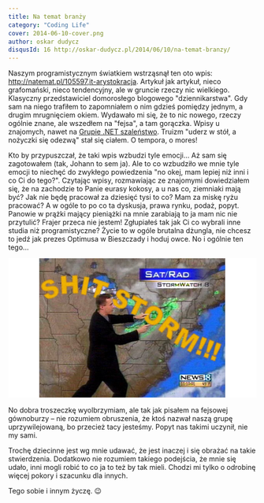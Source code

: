```yaml
---
title: Na temat branży
category: "Coding Life"
cover: 2014-06-10-cover.png
author: oskar dudycz
disqusId: 16 http://oskar-dudycz.pl/2014/06/10/na-temat-branzy/
---
```


Naszym programistycznym światkiem wstrząsnął ten oto wpis: http://natemat.pl/105597,it-arystokracja. Artykuł jak artykuł, nieco grafomański, nieco tendencyjny, ale w gruncie rzeczy nic wielkiego. Klasyczny przedstawiciel domorosłego blogowego "dziennikarstwa". Gdy sam na niego trafiłem to zapomniałem o nim gdzieś pomiędzy jednym, a drugim mrugnięciem okiem. Wydawało mi się, że to nic nowego, rzeczy ogólnie znane, ale wszedłem na "fejsa", a tam gorączka. Wpisy u znajomych, nawet na [Grupie .NET szaleństwo](https://www.facebook.com/groups/net.developers.poland/permalink/293254287522600/). Truizm "uderz w stół, a nożyczki się odezwą" stał się ciałem. O tempora, o mores!

Kto by przypuszczał, że taki wpis wzbudzi tyle emocji… Aż sam się zagotowałem (tak, Johann to sem ja). Ale to co wzbudziło we mnie tyle emocji to niechęć do zwykłego powiedzenia "no okej, mam lepiej niż inni i co Ci do tego?". Czytając wpisy, rozmawiając ze znajomymi dowiedziałem się, że na zachodzie to Panie eurasy kokosy, a u nas co, ziemniaki mają być? Jak nie będę pracował za dziesięć tysi to co? Mam za miskę ryżu pracować? A w ogóle to po co ta dyskusja, prawa rynku, podaż, popyt. Panowie w prążki mający pieniążki na mnie zarabiają to ja mam nic nie przytulić? Frajer przeca nie jestem! Zgłupiałeś tak jak Ci co wybrali inne studia niż programistyczne? Życie to w ogóle brutalna dżungla, nie chcesz to jedź jak prezes Optimusa w Bieszczady i hoduj owce. No i ogólnie ten tego…

![cover](2014-06-10-cover.png)

No dobra troszeczkę wyolbrzymiam, ale tak jak pisałem na fejsowej gównoburzy – nie rozumiem obruszenia, że ktoś nazwał naszą grupę uprzywilejowaną, bo przecież tacy jesteśmy. Popyt nas takimi uczynił, nie my sami.

Trochę dziecinne jest wg mnie udawać, że jest inaczej i się obrażać na takie stwierdzenia. Dodatkowo nie rozumiem takiego podejścia, że mnie
się udało, inni mogli robić to co ja to też by tak mieli. Chodzi mi tylko o odrobinę więcej pokory i szacunku dla innych. 

Tego sobie i innym życzę. 😉